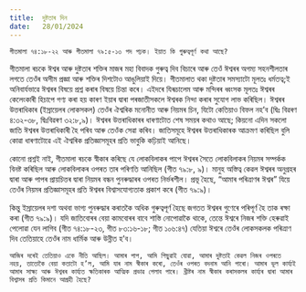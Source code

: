 ```yaml
---
title:  দুষ্টতাৰ দিন
date:   28/01/2024
---
```


`গীতমালা ৭৪:১৮-২২ আৰু গীতমালা ৭৯:৫-১৩ পদ পঢ়ক। ইয়াত কি গুৰুত্বপূৰ্ণ কথা আছে?`

গীতমালা ৰচকে ঈশ্বৰ আৰু দুষ্টতাৰ শক্তিৰ মাজৰ মহা বিবাদক গুৰুত্ব দিব বিচাৰে আৰু তেওঁ ঈশ্বৰৰ অগম্য সহনশীলতাৰ লগতে তেওঁৰ অসীম প্ৰজ্ঞা আৰু শক্তিৰ দিশটোও আঙুলিয়াই দিয়ে। গীতমালাত থকা দুষ্টতাৰ সমস্যাটো মূলতঃ ধৰ্মতত্ব;ই অনিবাৰ্যভাৱে ঈশ্বৰৰ বিষয়ে প্ৰশ্ন কৰাৰ বিষয়ে চিন্তা কৰে। এইদৰে যিৰূচালেম আৰু মন্দিৰৰ ধ্বংসক মূলতঃ ঈশ্বৰৰ কেলেংকাৰী হিচাপে গণ্য কৰা হয় কাৰণ ইয়াৰ দ্বাৰা পৰজাতীসকলে ঈশ্বৰক নিন্দা কৰাৰ সুযোগ লাভ কৰিছিল। ঈশ্বৰৰ উত্তৰাধিকাৰ (ইস্ৰায়েলৰ লোকসকল) তেওঁৰ ঐশ্বৰিক মনোনীত আৰু নিয়মৰ চিন, যিটো কেতিয়াও বিফল নহ’ব (দ্বিঃ বিৱৰণ ৪:৩২-৩৮, দ্বিঃবিৱৰণ ৩২:৮,৯)। ঈশ্বৰৰ উত্তৰাধিকাৰৰ ধাৰণাটোত শেষ সময়ৰ কথাও আছে; কিয়নো এদিন সকলো জাতি ঈশ্বৰৰ উত্তৰাধিকাৰী হৈ পৰিব আৰু তেওঁক সেৱা কৰিব। জাতিসমূহে ঈশ্বৰৰ উত্তৰাধিকাৰক আক্ৰমণ কৰিছিল বুলি কোৱা ধাৰণাটোৱে এই ঐশ্বৰিক প্ৰতিজ্ঞাসমূহৰ প্ৰতি ভাবুকি কঢ়িয়াই আনিছে।

কোনো প্ৰশ্নই নাই, গীতমালা ৰচকে স্বীকাৰ কৰিছে যে লোকবিলাকৰ পাপে ঈশ্বৰৰ সৈতে লোকবিলাকৰ নিয়মৰ সম্পৰ্কক বিনষ্ট কৰিছিল আৰু লোকবিলাকৰ ওপৰত তাৰ পৰিণতি আনিছিল  (গীত ৭৯:৮, ৯)। মানুহ অস্তিত্ব কেৱল ঈশ্বৰৰ অনুগ্ৰহৰ দ্বাৰা আৰু পাপৰ প্ৰায়চিত্তৰ দ্বাৰা নিয়মৰ বন্ধন পুনৰুদ্ধাৰৰ ওপৰত নিৰ্ভৰশীল। প্ৰভূ হৈছে, “আমাৰ পৰিত্ৰাণৰ ঈশ্বৰ” যিয়ে তেওঁৰ নিয়মৰ প্ৰতিজ্ঞাসমূহৰ প্ৰতি ঈশ্বৰৰ বিশ্বাসযোগ্যতাক প্ৰকাশ কৰে  (গীত ৭৯:৯)।

কিন্তু ইস্ৰায়েলৰ দশা অথবা ভাগ্য পুনৰুদ্ধাৰ কৰাতকৈ অধিক গুৰুত্বপূৰ্ণ হৈছে জগতত ঈশ্বৰৰ গুণেৰে পৰিপূৰ্ণ হৈ তাক ৰক্ষা কৰা  (গীত ৭৯:৯)। যদি জাতিবোৰৰ বেয়া কামবোৰৰ বাবে শাস্তি নোপোৱাকৈ থাকে, তেন্তে ঈশ্বৰে নিজৰ শক্তি হেৰুৱাই পেলোৱা যেন লাগিব  (গীত ৭৪:১৮-২৩, গীত ৮৩:১৬-১৮; গীত ১০৬:৪৭) যেতিয়া ঈশ্বৰে তেওঁৰ লোকসকলক পৰিত্ৰাণ দিব তেতিয়াহে তেওঁৰ নাম ধাৰ্মিক আৰু উন্নীত হ’ব।

`আজিৰ দৰেই তেতিয়াও একে নীতি আছিল। আমাৰ পাপ, আমি পিছুৱাই যোৱা, আমাৰ দুষ্টতাই কেৱল নিজৰ ওপৰতে নহয়, তাতোকৈ বেয়া কতাটো হ’ল, আমি যাৰ নাম স্বীকাৰ কৰো, তেওঁৰ ওপৰত বদনাম আনি পাৰো। আমাৰ ভূল কাৰ্য্যই আমাৰ সাক্ষ্য আৰু ঈশ্বৰৰ কাৰ্য্যত ক্ষতিকাৰক আত্মিক প্ৰভাৱ পেলাব পাৰে। খ্ৰীষ্টৰ নাম স্বীকাৰ কৰাসকলৰ কাৰ্য্যৰ দ্বাৰা আমাৰ বিশ্বাসৰ প্ৰতি কিমানে আগ্ৰহী হৈছে?`